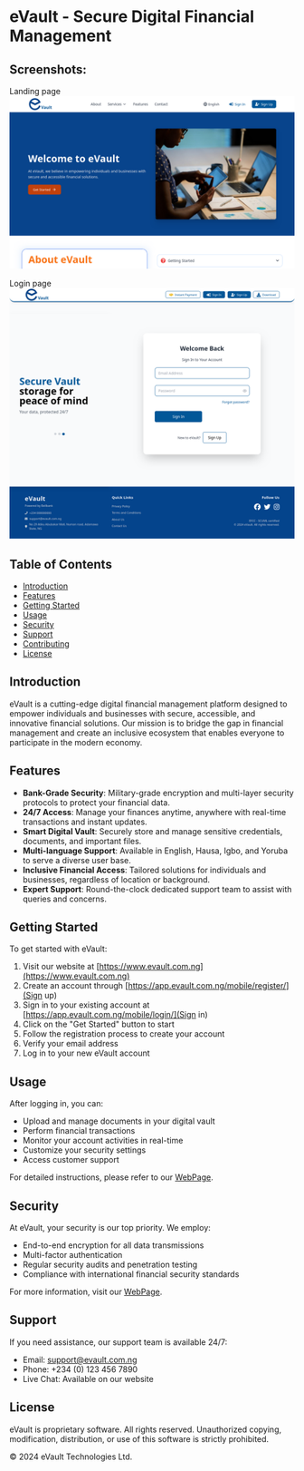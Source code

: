 # eVault - Secure Digital Financial Management


## Screenshots:
Landing page ![alt text](src/components/assets/screenshots/preview-1.png)

Login page ![alt text](src/components/assets/screenshots/preview-2.png)

## Table of Contents
- [Introduction](#introduction)
- [Features](#features)
- [Getting Started](#getting-started)
- [Usage](#usage)
- [Security](#security)
- [Support](#support)
- [Contributing](#contributing)
- [License](#license)

## Introduction

eVault is a cutting-edge digital financial management platform designed to empower individuals and businesses with secure, accessible, and innovative financial solutions. Our mission is to bridge the gap in financial management and create an inclusive ecosystem that enables everyone to participate in the modern economy.

## Features

- **Bank-Grade Security**: Military-grade encryption and multi-layer security protocols to protect your financial data.
- **24/7 Access**: Manage your finances anytime, anywhere with real-time transactions and instant updates.
- **Smart Digital Vault**: Securely store and manage sensitive credentials, documents, and important files.
- **Multi-language Support**: Available in English, Hausa, Igbo, and Yoruba to serve a diverse user base.
- **Inclusive Financial Access**: Tailored solutions for individuals and businesses, regardless of location or background.
- **Expert Support**: Round-the-clock dedicated support team to assist with queries and concerns.

## Getting Started

To get started with eVault:

1. Visit our website at [https://www.evault.com.ng](https://www.evault.com.ng)
2. Create an account through [https://app.evault.com.ng/mobile/register/](Sign up)
3. Sign in to your existing account at [https://app.evault.com.ng/mobile/login/](Sign in)
4. Click on the "Get Started" button to start
5. Follow the registration process to create your account
6. Verify your email address
7. Log in to your new eVault account

## Usage

After logging in, you can:

- Upload and manage documents in your digital vault
- Perform financial transactions
- Monitor your account activities in real-time
- Customize your security settings
- Access customer support

For detailed instructions, please refer to our [WebPage](https://www.evault.com.ng).

## Security

At eVault, your security is our top priority. We employ:

- End-to-end encryption for all data transmissions
- Multi-factor authentication
- Regular security audits and penetration testing
- Compliance with international financial security standards

For more information, visit our [WebPage](https://www.evault.com.ng).

## Support

If you need assistance, our support team is available 24/7:

- Email: support@evault.com.ng
- Phone: +234 (0) 123 456 7890
- Live Chat: Available on our website



## License

eVault is proprietary software. All rights reserved. Unauthorized copying, modification, distribution, or use of this software is strictly prohibited.

© 2024 eVault Technologies Ltd.
